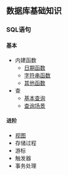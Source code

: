 ## 数据库基础知识

### SQL语句

#### 基本
- 内建函数
  - [日期函数](./date.md)
  - [字符串函数](./string.md)
  - [其他函数](./other.md)
- 查
  - [基本查询](./select-basic.md)
  - [查询场景](./select-usage.md)

#### 进阶
- [视图](./view.md)
- 存储过程
- 游标
- 触发器
- 事务处理